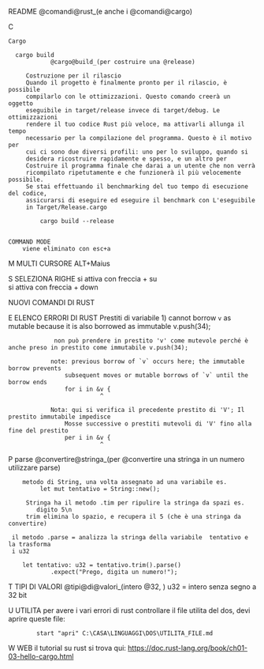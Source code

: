 README
		@comandi@rust_(e anche i @comandi@cargo)

C
	
	Cargo
		
      cargo build
      			@cargo@build_(per costruire una @release)
      			
         Costruzione per il rilascio
         Quando il progetto è finalmente pronto per il rilascio, è possibile 
         compilarlo con le ottimizzazioni. Questo comando creerà un oggetto 
         eseguibile in target/release invece di target/debug. Le ottimizzazioni 
         rendere il tuo codice Rust più veloce, ma attivarli allunga il tempo 
         necessario per la compilazione del programma. Questo è il motivo per 
         cui ci sono due diversi profili: uno per lo sviluppo, quando si 
         desidera ricostruire rapidamente e spesso, e un altro per 
         Costruire il programma finale che darai a un utente che non verrà 
         ricompilato ripetutamente e che funzionerà il più velocemente possibile. 
         Se stai effettuando il benchmarking del tuo tempo di esecuzione del codice, 
         assicurarsi di eseguire ed eseguire il benchmark con L'eseguibile 
         in Target/Release.cargo  

             cargo build --release


	COMMAND MODE
		viene eliminato con esc+a

M
	MULTI CURSORE
		ALT+Maius

S
	SELEZIONA RIGHE
		si attiva con freccia + su	
		si attiva con freccia + down	


		



NUOVI COMANDI DI RUST

E
	ELENCO ERRORI DI RUST
		Prestiti di variabile
			1)  cannot borrow `v` as mutable because it is also borrowed as immutable
    			v.push(34);

    			 non può prendere in prestito 'v' come mutevole perché è anche preso in prestito come immutabile v.push(34);

    			note: previous borrow of `v` occurs here; the immutable borrow prevents
					subsequent moves or mutable borrows of `v` until the borrow ends
					for i in &v {
					          ^

	          	Nota: qui si verifica il precedente prestito di 'V'; Il prestito immutabile impedisce
					Mosse successive o prestiti mutevoli di 'V' fino alla fine del prestito
					per i in &v {
					          ^

P
	parse
			@convertire@stringa_(per @convertire una stringa in un numero utilizzare parse)

		metodo di String, una volta assegnato ad una variabile es.
			 let mut tentativo = String::new();

		 Stringa ha il metodo .tim per ripulire la stringa da spazi es. 
		 	digito 5\n
		 trim elimina lo spazio, e recupera il 5 (che è una stringa da convertire)	

	 il metodo .parse = analizza la stringa della variabile  tentativo e la trasforma
	 i u32

        let tentativo: u32 = tentativo.trim().parse()
        		.expect("Prego, digita un numero!");
		



T
	TIPI DI VALORI
			@tipi@di@valori_(intero @32, )
		u32 = intero senza segno a 32 bit


U
	UTILITA
		per avere i vari errori di rust controllare il file utilita
		del dos, devi aprire queste file:
			
			start "apri" C:\CASA\LINGUAGGI\DOS\UTILITA_FILE.md

W
	WEB
	    il tutorial su rust si trova qui:
	        https://doc.rust-lang.org/book/ch01-03-hello-cargo.html
